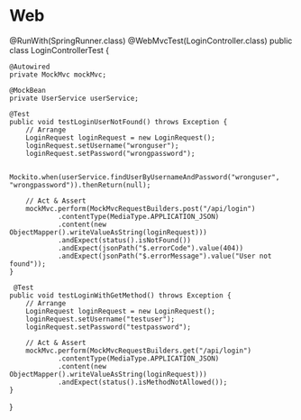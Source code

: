 # Web
@RunWith(SpringRunner.class)
@WebMvcTest(LoginController.class)
public class LoginControllerTest {

    @Autowired
    private MockMvc mockMvc;

    @MockBean
    private UserService userService;

    @Test
    public void testLoginUserNotFound() throws Exception {
        // Arrange
        LoginRequest loginRequest = new LoginRequest();
        loginRequest.setUsername("wronguser");
        loginRequest.setPassword("wrongpassword");
        
        Mockito.when(userService.findUserByUsernameAndPassword("wronguser", "wrongpassword")).thenReturn(null);

        // Act & Assert
        mockMvc.perform(MockMvcRequestBuilders.post("/api/login")
                .contentType(MediaType.APPLICATION_JSON)
                .content(new ObjectMapper().writeValueAsString(loginRequest)))
                .andExpect(status().isNotFound())
                .andExpect(jsonPath("$.errorCode").value(404))
                .andExpect(jsonPath("$.errorMessage").value("User not found"));
    }

     @Test
    public void testLoginWithGetMethod() throws Exception {
        // Arrange
        LoginRequest loginRequest = new LoginRequest();
        loginRequest.setUsername("testuser");
        loginRequest.setPassword("testpassword");

        // Act & Assert
        mockMvc.perform(MockMvcRequestBuilders.get("/api/login")
                .contentType(MediaType.APPLICATION_JSON)
                .content(new ObjectMapper().writeValueAsString(loginRequest)))
                .andExpect(status().isMethodNotAllowed());
    }
}
